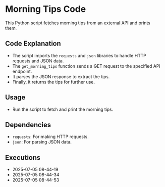 # Morning Tips Code    
This Python script fetches morning tips from an external API and prints them.

## Code Explanation
- The script imports the `requests` and `json` libraries to handle HTTP requests and JSON data.
- The `get_morning_tips` function sends a GET request to the specified API endpoint.
- It parses the JSON response to extract the tips.      
- Finally, it returns the tips for further use.

## Usage
- Run the script to fetch and print the morning tips.

## Dependencies 
- `requests`: For making HTTP requests.
- `json`: For parsing JSON data.

## Executions
- 2025-07-05 08-44-19
- 2025-07-05 08-44-34
- 2025-07-05 08-44-53
